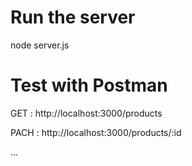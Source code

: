 # Run the server

node server.js

# Test with Postman

GET : http://localhost:3000/products

PACH : http://localhost:3000/products/:id

...